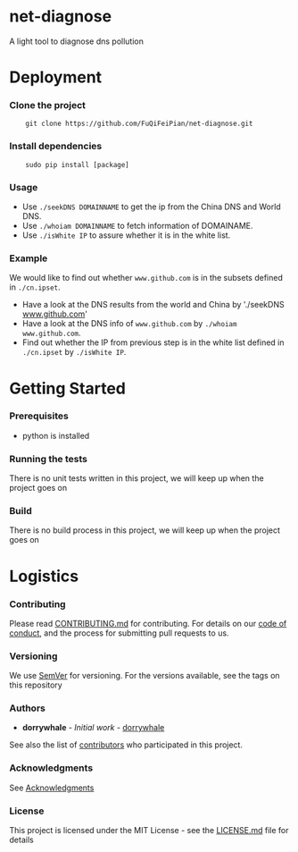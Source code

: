 # net-diagnose 

A light tool to diagnose dns pollution


# Deployment

### Clone the project

```
    git clone https://github.com/FuQiFeiPian/net-diagnose.git
```

### Install dependencies

```
    sudo pip install [package]
```


### Usage

* Use `./seekDNS DOMAINNAME` to get the ip from the China DNS and World DNS.
* Use `./whoiam DOMAINNAME` to fetch information of DOMAINAME.
* Use `./isWhite IP` to assure whether it is in the white list.


### Example
We would like to find out whether `www.github.com` is in the subsets defined in `./cn.ipset`.
* Have a look at the DNS results from the world and China by './seekDNS www.github.com'
* Have a look at the DNS info of `www.github.com` by `./whoiam www.github.com`.
* Find out whether the IP from previous step is in the white list defined in `./cn.ipset` by `./isWhite IP`.



# Getting Started


### Prerequisites

* python is installed

### Running the tests

There is no unit tests written in this project, we will keep up when the project goes on

### Build

There is no build process in this project, we will keep up when the project goes on


# Logistics

### Contributing

Please read [CONTRIBUTING.md](https://github.com/FuQiFeiPian/net-diagnose/blob/master/docs/CONTRIBUTING.md) for contributing.
For details on our [code of conduct](https://github.com/FuQiFeiPian/net-diagnose/blob/master/docs/CODE_OF_CONDUCT.md), and the process for submitting pull requests to us.

### Versioning

We use [SemVer](http://semver.org/) for versioning. For the versions available, see the tags on this repository

### Authors

* **dorrywhale** - *Initial work* - [dorrywhale](https://github.com/dorrywhale)

See also the list of [contributors](https://github.com/FuQiFeiPian/net-diagnose/graphs/contributors) who participated in this project.

### Acknowledgments

See [Acknowledgments](https://github.com/FuQiFeiPian/net-diagnose/blob/master/docs/ACKNOWLEDGMENTS.md)


### License

This project is licensed under the MIT License - see the [LICENSE.md](https://github.com/FuQiFeiPian/net-diagnose/blob/master/LICENSE.md) file for details


